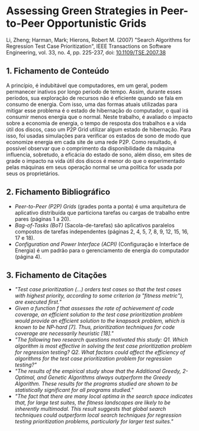 # Assessing Green Strategies in Peer-to-Peer Opportunistic Grids

Li, Zheng; Harman, Mark; Hierons, Robert M. (2007) "Search Algorithms for Regression Test Case Prioritization", IEEE Transactions on Software Engineering, vol. 33, no. 4, pp. 225-237, doi: [10.1109/TSE.2007.38](https://doi.org/10.1109/TSE.2007.38)

## 1. Fichamento de Conteúdo

A princípio, é indubitável que computadores, em um geral, podem permanecer inativos por longo periodo de tempo. Assim, durante esses períodos, sua exploração de recursos não é eficiente quando se fala em consumo de energia. Com isso, uma das formas atuais utilizadas para mitigar esse problema é o estado de hibernação do computador, o qual irá consumir menos energia que o normal. Neste trabalho, é avaliado o impacto sobre a economia de energia, o tempo de resposta dos trabalhos e a vida útil dos discos, caso um P2P Grid utilizar algum estado de hibernação. Para isso, foi usadas simulações para verificar os estados de sono de modo que economize energia em cada site de uma rede P2P. Como resultado, é possível observar que o comprimento da disponibilidade da máquina influencia, sobretudo, a eficácia do estado de sono, além disso, em sites de grade o impacto na vida útil dos discos é menor do que o experimentado pelas máquinas em seus operação normal se uma política for usada por seus os proprietários.

## 2. Fichamento Bibliográfico
* _Peer-to-Peer (P2P) Grids_ (grades ponta a ponta) é uma arquitetura de aplicativo distribuída que particiona tarefas ou cargas de trabalho entre pares (páginas 1 a 20).
* _Bag-of-Tasks (BoT)_ (Sacola-de-tarefas) são aplicativos paralelos compostos de tarefas independentes (páginas 2, 4, 5, 7, 8, 9, 12, 15, 16, 17 e 18).
* _Configuration and Power Interface (ACPI)_ (Configuração e Interface de Energia) é um padrão para o gerenciamento de energia do computador (página 4).


## 3. Fichamento de Citações
* _"Test case prioritization (...) orders test cases so that the test cases with highest priority, according to some criterion (a "fitness metric"), are executed first."_
* _Given a function f that assesses the rate of achievement of code coverage, an efficient solution to the test case prioritization problem would provide an efficient solution to the knapsack problem, which is known to be NP-hard [7]. Thus, prioritization techniques for code coverage are necessarily heuristic [18]."_
* _"The following two research questions motivated this study: Q1. Which algorithm is most effective in solving the test case prioritization problem for regression testing? Q2. What factors could affect the efficiency of algorithms for the test case prioritization problem for regression testing?"_
* _"The results of the empirical study show that the Additional Greedy, 2-Optimal, and Genetic Algorithms always outperform the Greedy Algorithm. These results for the programs studied are shown to be statistically significant for all programs studied."_
* _"The fact that there are many local optima in the search space indicates that, for large test suites, the fitness landscapes are likely to be inherently multimodal. This result suggests that global search techniques could outperform local search techniques for regression testing prioritization problems, particularly for larger test suites."_
